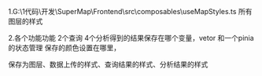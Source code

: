 1.G:\1代码\开发\SuperMap\Frontend\src\composables\useMapStyles.ts
所有图层的样式

2.各个功能功能 2个查询 4个分析得到的结果保存在哪个变量，vetor 和一个pinia的状态管理
保存的颜色设置在哪里，

保存为图层、数据上传的样式、查询结果的样式、分析结果的样式
